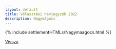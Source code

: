 ```yaml
---
layout: default
title: Választási névjegyzék 2022
description: Nagymágocs
---
```


{% include settlementHTMLs/Nagymaagocs.html %}

[Vissza](./)